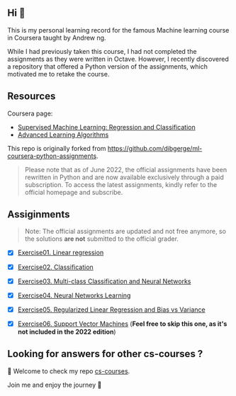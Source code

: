 ## Hi 👋

This is my personal learning record for the famous Machine learning course in Coursera taught by Andrew ng. 

While I had previously taken this course, I had not completed the assignments as they were written in Octave. However, I recently discovered a repository that offered a Python version of the assignments, which motivated me to retake the course.


## Resources

Coursera page:
- [Supervised Machine Learning: Regression and Classification](https://www.coursera.org/learn/machine-learning)
- [Advanced Learning Algorithms](https://www.coursera.org/learn/advanced-learning-algorithms)

This repo is originally forked from <https://github.com/dibgerge/ml-coursera-python-assignments>. 

> Please note that as of June 2022, the official assignments have been rewritten in Python and are now available exclusively through a paid subscription. To access the latest assignments, kindly refer to the official homepage and subscribe.

## Assiginments

> Note: The official assignments are updated and not free anymore, so the solutions **are not** submitted to the official grader.

- [x] [Exercise01. Linear regression](./Exercise1/exercise1.ipynb)
- [x] [Exercise02. Classification](./Exercise2/exercise2.ipynb)
- [x] [Exercise03. Multi-class Classification and Neural Networks](./Exercise3/exercise3.ipynb)
- [x] [Exercise04. Neural Networks Learning](./Exercise4/exercise4.ipynb)
- [x] [Exercise05. Regularized Linear Regression and Bias vs Variance](./Exercise5/exercise5.ipynb)
- [x] [Exercise06. Support Vector Machines](./Exercise6/exercise6.ipynb) (**Feel free to skip this one, as it's not included in the 2022 edition**)


## Looking for answers for other cs-courses ?

:hugs: Welcome to check my repo [cs-courses](https://github.com/MartinLwx/cs-courses). 



Join me and enjoy the journey :rocket:

